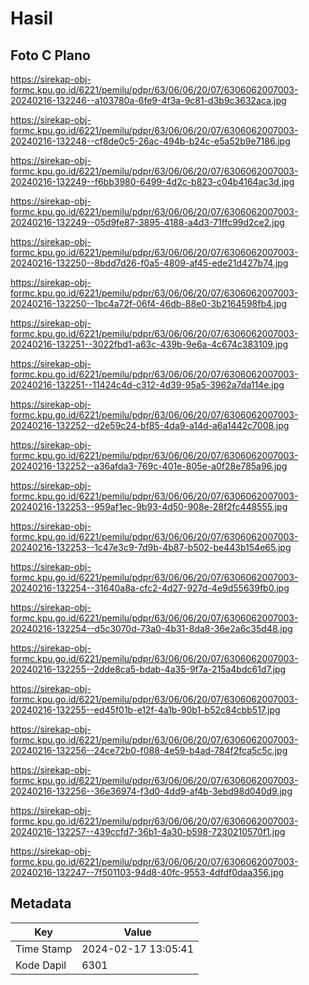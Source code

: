 # Hasil

## Foto C Plano

https://sirekap-obj-formc.kpu.go.id/6221/pemilu/pdpr/63/06/06/20/07/6306062007003-20240216-132246--a103780a-6fe9-4f3a-9c81-d3b9c3632aca.jpg

https://sirekap-obj-formc.kpu.go.id/6221/pemilu/pdpr/63/06/06/20/07/6306062007003-20240216-132248--cf8de0c5-26ac-494b-b24c-e5a52b9e7186.jpg

https://sirekap-obj-formc.kpu.go.id/6221/pemilu/pdpr/63/06/06/20/07/6306062007003-20240216-132249--f6bb3980-6499-4d2c-b823-c04b4164ac3d.jpg

https://sirekap-obj-formc.kpu.go.id/6221/pemilu/pdpr/63/06/06/20/07/6306062007003-20240216-132249--05d9fe87-3895-4188-a4d3-71ffc99d2ce2.jpg

https://sirekap-obj-formc.kpu.go.id/6221/pemilu/pdpr/63/06/06/20/07/6306062007003-20240216-132250--8bdd7d26-f0a5-4809-af45-ede21d427b74.jpg

https://sirekap-obj-formc.kpu.go.id/6221/pemilu/pdpr/63/06/06/20/07/6306062007003-20240216-132250--1bc4a72f-06f4-46db-88e0-3b2164598fb4.jpg

https://sirekap-obj-formc.kpu.go.id/6221/pemilu/pdpr/63/06/06/20/07/6306062007003-20240216-132251--3022fbd1-a63c-439b-9e6a-4c674c383109.jpg

https://sirekap-obj-formc.kpu.go.id/6221/pemilu/pdpr/63/06/06/20/07/6306062007003-20240216-132251--11424c4d-c312-4d39-95a5-3962a7da114e.jpg

https://sirekap-obj-formc.kpu.go.id/6221/pemilu/pdpr/63/06/06/20/07/6306062007003-20240216-132252--d2e59c24-bf85-4da9-a14d-a6a1442c7008.jpg

https://sirekap-obj-formc.kpu.go.id/6221/pemilu/pdpr/63/06/06/20/07/6306062007003-20240216-132252--a36afda3-769c-401e-805e-a0f28e785a96.jpg

https://sirekap-obj-formc.kpu.go.id/6221/pemilu/pdpr/63/06/06/20/07/6306062007003-20240216-132253--959af1ec-9b93-4d50-908e-28f2fc448555.jpg

https://sirekap-obj-formc.kpu.go.id/6221/pemilu/pdpr/63/06/06/20/07/6306062007003-20240216-132253--1c47e3c9-7d9b-4b87-b502-be443b154e65.jpg

https://sirekap-obj-formc.kpu.go.id/6221/pemilu/pdpr/63/06/06/20/07/6306062007003-20240216-132254--31640a8a-cfc2-4d27-927d-4e9d55639fb0.jpg

https://sirekap-obj-formc.kpu.go.id/6221/pemilu/pdpr/63/06/06/20/07/6306062007003-20240216-132254--d5c3070d-73a0-4b31-8da8-36e2a6c35d48.jpg

https://sirekap-obj-formc.kpu.go.id/6221/pemilu/pdpr/63/06/06/20/07/6306062007003-20240216-132255--2dde8ca5-bdab-4a35-9f7a-215a4bdc61d7.jpg

https://sirekap-obj-formc.kpu.go.id/6221/pemilu/pdpr/63/06/06/20/07/6306062007003-20240216-132255--ed45f01b-e12f-4a1b-90b1-b52c84cbb517.jpg

https://sirekap-obj-formc.kpu.go.id/6221/pemilu/pdpr/63/06/06/20/07/6306062007003-20240216-132256--24ce72b0-f088-4e59-b4ad-784f2fca5c5c.jpg

https://sirekap-obj-formc.kpu.go.id/6221/pemilu/pdpr/63/06/06/20/07/6306062007003-20240216-132256--36e36974-f3d0-4dd9-af4b-3ebd98d040d9.jpg

https://sirekap-obj-formc.kpu.go.id/6221/pemilu/pdpr/63/06/06/20/07/6306062007003-20240216-132257--439ccfd7-36b1-4a30-b598-7230210570f1.jpg

https://sirekap-obj-formc.kpu.go.id/6221/pemilu/pdpr/63/06/06/20/07/6306062007003-20240216-132247--7f501103-94d8-40fc-9553-4dfdf0daa356.jpg


## Metadata

| Key        | Value               |
| ---------- | ------------------- |
| Time Stamp | 2024-02-17 13:05:41 |
| Kode Dapil | 6301                |



